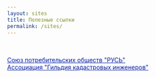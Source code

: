 ```yaml
---
layout: sites
title: Полезные ссылки
permalink: /sites/
---
```

<br><br>
<a  href="https://xn----mtbukben7em.xn--p1ai/" target="blank" style="color: #031da3">Союз потребительских обществ "РУСЬ"</a><br>
<a  href="https://kadastrsro.ru/" target="blank" style="color: #031da3">Ассоциация "Гильдия кадастровых инженеров"</a><br>
